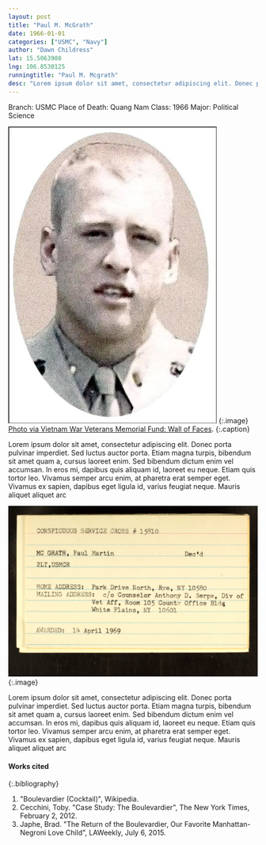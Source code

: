 ```yaml
---
layout: post
title: "Paul M. McGrath"
date: 1966-01-01
categories: ["USMC", "Navy"]
author: "Dawn Childress"
lat: 15.5063908
lng: 106.8530125
runningtitle: "Paul M. Mcgrath"
desc: "Lorem ipsum dolor sit amet, consectetur adipiscing elit. Donec porta pulvinar imperdiet. Sed luctus auctor porta. Etiam magna turpis, bibendum sit amet quam a,"
---
```

Branch: USMC
Place of Death: Quang Nam
Class: 1966
Major: Political Science

![Paul M. McGrath](images/paulmmcgrath.jpg)
   {:.image}
[Photo via Vietnam War Veterans Memorial Fund: Wall of Faces](https://www.vvmf.org/Wall-of-Faces/36773/PAUL-M-MCGRATH/).
  {:.caption}

Lorem ipsum dolor sit amet, consectetur adipiscing elit. Donec porta pulvinar imperdiet. Sed luctus auctor porta. Etiam magna turpis, bibendum sit amet quam a, cursus laoreet enim. Sed bibendum dictum enim vel accumsan. In eros mi, dapibus quis aliquam id, laoreet eu neque. Etiam quis tortor leo. Vivamus semper arcu enim, at pharetra erat semper eget. Vivamus ex sapien, dapibus eget ligula id, varius feugiat neque. Mauris aliquet aliquet arc

![Conspicuous Cross](assets/images/McGrathVietnam.jpg)
   {:.image}

Lorem ipsum dolor sit amet, consectetur adipiscing elit. Donec porta pulvinar imperdiet. Sed luctus auctor porta. Etiam magna turpis, bibendum sit amet quam a, cursus laoreet enim. Sed bibendum dictum enim vel accumsan. In eros mi, dapibus quis aliquam id, laoreet eu neque. Etiam quis tortor leo. Vivamus semper arcu enim, at pharetra erat semper eget. Vivamus ex sapien, dapibus eget ligula id, varius feugiat neque. Mauris aliquet aliquet arc



#### Works cited

{:.bibliography}
1. "Boulevardier (Cocktail)", Wikipedia.
2. Cecchini, Toby. "Case Study: The Boulevardier", The New York Times, February 2, 2012.
3. Japhe, Brad. "The Return of the Boulevardier, Our Favorite Manhattan-Negroni Love Child", LAWeekly, July 6, 2015.
